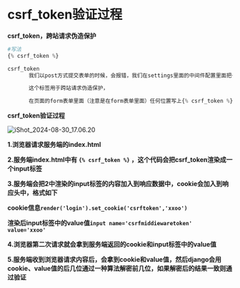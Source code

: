 # csrf_token验证过程

**csrf_token，跨站请求伪造保护**



```python
#写法
{% csrf_token %}

csrf_token
　　　　我们以post方式提交表单的时候，会报错，我们在settings里面的中间件配置里面把一个csrf的防御机制给注销了，本身不应该注销的，而是应该学会怎么使用它，并且不让自己的操作被forbiden，通过这个东西就能搞定。

　　　　这个标签用于跨站请求伪造保护，

　　　　在页面的form表单里面（注意是在form表单里面）任何位置写上{% csrf_token %}，这个东西模板渲染的时候替换成了<input type="hidden" name="csrfmiddlewaretoken" value="8J4z1wiUEXt0gJSN59dLMnktrXFW0hv7m4d40Mtl37D7vJZfrxLir9L3jSTDjtG8">，隐藏的，这个标签的值是个随机字符串，提交的时候，这个东西也被提交了，首先这个东西是我们后端渲染的时候给页面加上的，那么当你通过我给你的form表单提交数据的时候，你带着这个内容我就认识你，不带着，我就禁止你，因为后台我们django也存着这个东西，和你这个值相同的一个值，可以做对应验证是不是我给你的token，就像一个我们后台给这个用户的一个通行证，如果你用户没有按照我给你的这个正常的页面来post提交表单数据，或者说你没有先去请求我这个登陆页面，而是直接模拟请求来提交数据，那么我就能知道，你这个请求是非法的，反爬虫或者恶意攻击我的网站
```



**csrf_token验证过程**

![iShot_2024-08-30_17.06.20](https://gitea.pptfz.cn/pptfz/picgo-images/raw/branch/master/img/iShot_2024-08-30_17.06.20.png)



**1.浏览器请求服务端的index.html**

**2.服务端index.html中有 `{% csrf_token %}` ，这个代码会把csrf_token渲染成一个input标签**

**3.服务端会把2中渲染的input标签的内容加入到响应数据中，cookie会加入到响应头中，格式如下**

**cookie信息``render('login').set_cookie('csrftoken','xxoo')``**

**渲染后input标签中的value值``input name='csrfmiddiewaretoken' value='xxoo'``**

**4.浏览器第二次请求就会拿到服务端返回的cookie和input标签中的value值**

**5.服务端收到浏览器请求内容后，会拿到cookie和value值，然后django会用cookie、value值的后几位通过一种算法解密前几位，如果解密后的结果一致则通过验证**

